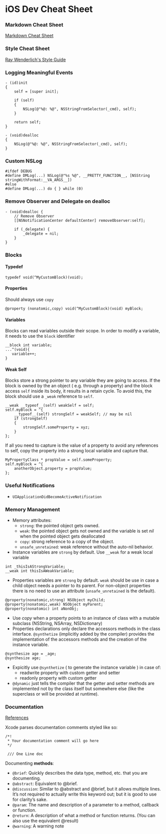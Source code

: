 # iOS Dev Cheat Sheet
### Markdown Cheat Sheet
[Markdown Cheat Sheet](https://github.com/adam-p/markdown-here/wiki/Markdown-Cheatsheet)

### Style Cheat Sheet
[Ray Wenderlich's Style Guide](https://github.com/raywenderlich/objective-c-style-guide)

### Logging Meaningful Events

```objC
- (id)init
{
    self = [super init];
 
    if (self)
    {
        NSLog(@"%@: %@", NSStringFromSelector(_cmd), self);
    }
 
    return self;
}
 
- (void)dealloc
{
    NSLog(@"%@: %@", NSStringFromSelector(_cmd), self);
}
```

### Custom NSLog

```objC
#ifdef DEBUG
#define DMLog(...) NSLog(@"%s %@", __PRETTY_FUNCTION__, [NSString stringWithFormat:__VA_ARGS__])
#else
#define DMLog(...) do { } while (0)
```

### Remove Observer and Delegate on dealloc
```objC
- (void)dealloc {
    // Remove Observer
    [[NSNotificationCenter defaultCenter] removeObserver:self];
 
    if (_delegate) {
        _delegate = nil;
    }
}
```
### Blocks
#### Typedef
```objC
typedef void(^MyCustomBlock)(void);
```

#### Properties
Should always use `copy`
```objC
@property (nonatomic,copy) void(^MyCustomBlock)(void) myBlock;
```
#### Variables 
Blocks can read variables outside their scope. 
In order to modify a variable, it needs to use the `block` identifier
```objC
__block int variable;
...^(void){
   variable++;
}
```
#### Weak Self
Blocks store a strong pointer to any variable they are going to access. If the block is owned by the an object ( e.g. through a property) and the block access `self` inside its body, it results in a retain cycle.
To avoid this, the block should use a `_weak` reference to `self`.
```objC
__weak __typeof__(self) weakSelf = self;
self.myBlock = ^{
    __typeof__(self) strongSelf = weakSelf; // may be nil
    if (strongSelf)
    {
        strongSelf.someProperty = xyz; 
    }
};
```
If all you need to capture is the value of a property to avoid any references to self, copy the property into a strong local variable and capture that.
```objC
MyPropertyClass * propValue = self.someProperty;
self.myBlock = ^{
    anotherObject.property = propValue;
};
```
### Useful Notifications
* `UIApplicationDidBecomeActiveNotification` 

### Memory Management
* Memory attributes:
    * `strong`: the pointed object gets owned.
    * `weak`: the pointed object gets not owned and the variable is set *nil* when the pointed object gets deallocated
    * `copy`: strong reference to a copy of the object.
    * `unsafe_unretained`: weak reference without the auto-nil behavior.
* Instance variables are `strong` by default. Use `__weak` for a weak local variable
```objC
int _thisIsAStrongVariable;
__weak int thisIsAWeakVariable;
```
* Properties variables are `strong` by default. `weak` should be use in case a child object needs a pointer to its parent. For non-object properties there is no need to use an attribute (`unsafe_unretained` is the default). 
```objC
@property(nonatomic,strong) NSObject myChild;
@property(nonatomic,weak) NSObject myParent;
@property(nonatomic) int aNonObj;
```
* Use *copy* when a property points to an instance of class with a mutable subclass (NSString, NSArray, NSDictionary)
* Properties declarations only declare the accessors methods in the class interface. `@synthetize` (implicitly added by the compiler) provides the implementation of the accessors methods and the creation of the instance variable.
```objC
@synthesize age = _age;
@synthesize age;
```
* Expicitly use `@synthetize` ( to generate the instance variable ) in case of:
    * readwrite property with custom getter and setter
    * readonly property with custom getter
* `@dynamic` just tells the compiler that the getter and setter methods are implemented not by the class itself but somewhere else (like the superclass or will be provided at runtime). 

### Documentation
[References](http://www.raywenderlich.com/66395/documenting-in-xcode-with-headerdoc-tutorial)

Xcode parses documentation comments styled like so:

```
/*!
 * Your documentation comment will go here
 */
 
 /// One Line doc
```

Documenting **methods**:

* `@brief`: Quickly describes the data type, method, etc. that you are documenting.
* `@abstract`: Equivalent to @brief.
* `@discussion`: Similar to @abstract and @brief, but it allows multiple lines. It’s not required to actually write this keyword out; but it is good to use for clarity’s sake.
* `@param`: The name and description of a parameter to a method, callback or function.
* `@return`: A description of what a method or function returns. (You can also use the equivalent @result)
* `@warning`: A warning note
